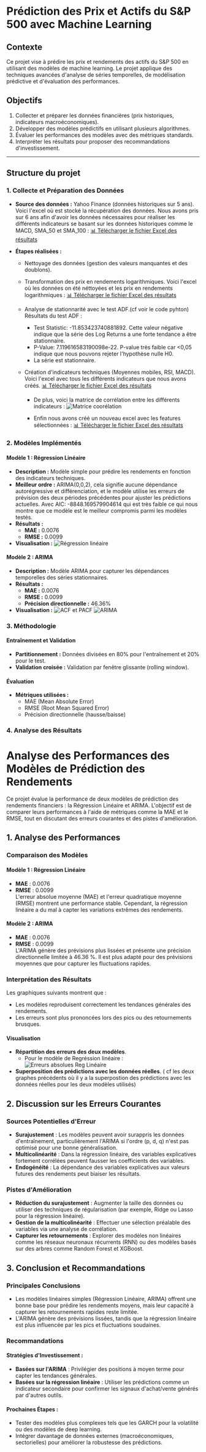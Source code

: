 # Prédiction des Prix et Actifs du S&P 500 avec Machine Learning

## Contexte
Ce projet vise à prédire les prix et rendements des actifs du S&P 500 en utilisant des modèles de machine learning. Le projet applique des techniques avancées d'analyse de séries temporelles, de modélisation prédictive et d'évaluation des performances. 

## Objectifs
1. Collecter et préparer les données financières (prix historiques, indicateurs macroéconomiques).
2. Développer des modèles prédictifs en utilisant plusieurs algorithmes.
3. Évaluer les performances des modèles avec des métriques standards.
4. Interpréter les résultats pour proposer des recommandations d'investissement.

---

## Structure du projet

### 1. Collecte et Préparation des Données
- **Source des données :** Yahoo Finance (données historiques sur 5 ans).
Voici l'excel où est stocké la récupération des données. Nous avons pris sur 6 ans afin d'avoir les données nécessaires pour réaliser les différents indicateurs se basant sur les données historiques comme le MACD, SMA_50 et SMA_100 :
[📊 Télécharger le fichier Excel des résultats](https://github.com/username/repo/raw/main/resultats.xlsx)
  
- **Étapes réalisées :**
  
  - Nettoyage des données (gestion des valeurs manquantes et des doublons).
  - Transformation des prix en rendements logarithmiques.
    Voici l'excel où les données on été néttoyées et les prix en rendements logarithmiques :
[📊 Télécharger le fichier Excel des résultats](https://view.officeapps.live.com/op/view.aspx?src=https%3A%2F%2Fraw.githubusercontent.com%2FManonlks5%2FPROJET_DDEFI_2025%2Frefs%2Fheads%2Fmain%2Fsp500_cleaned%2520(3).xlsx&wdOrigin=BROWSELINK)
  
  - Analyse de stationnarité avec le test ADF.(cf voir le code pyhton)
    Résultats du test ADF :
      - Test Statistic: -11.853423740881892. Cette valeur négative indique que la série des Log Returns a
  une forte tendance a être stationnaire. 
      - P-Value: 7.119616583190098e-22. P-value très faible car <0,05 indique que nous pouvons rejeter l'hypothèse nulle H0. 
      - La série est stationnaire.
  
  - Création d'indicateurs techniques (Moyennes mobiles, RSI, MACD).
    Voici l'excel avec tous les différents indicateurs que nous avons créés.
    [📊 Télécharger le fichier Excel des résultats](https://view.officeapps.live.com/op/view.aspx?src=https%3A%2F%2Fraw.githubusercontent.com%2FManonlks5%2FPROJET_DDEFI_2025%2Frefs%2Fheads%2Fmain%2Fs%2526p500_with_indicators_2019%2520(1).xlsx&wdOrigin=BROWSELINK)

    
     - De plus, voici la matrice de corrélation entre les différents indicateurs :
    ![Matrice coorélation](Matrice_corrélation.png)

    - Enfin nous avons créé un nouveau excel avec les features sélectionnées :
     [📊 Télécharger le fichier Excel des résultats](https://view.officeapps.live.com/op/view.aspx?src=https%3A%2F%2Fraw.githubusercontent.com%2FManonlks5%2FPROJET_DDEFI_2025%2Frefs%2Fheads%2Fmain%2Fs%2526p500_selected_features_2019%2520(1).xlsx&wdOrigin=BROWSELINK)
  
### 2. Modèles Implémentés
#### Modèle 1 : Régression Linéaire
- **Description :** Modèle simple pour prédire les rendements en fonction des indicateurs techniques.
- **Meilleur ordre :** ARIMA(0,0,2), cela signifie aucune dépendance autorégressive et différenciation, et le modèle utilise les erreurs de prévision des deux périodes précédentes pour ajuster les prédictions actuelles. Avec AIC: -8848.169579904614 qui est très faible ce qui nous montre que ce modèle est le meilleur compromis parmi les modèles testés.
- **Résultats :**
  - **MAE :** 0.0076
  - **RMSE :** 0.0099
- **Visualisation :**
  ![Régression linéaire](graphe_REGLINEAIRE.png)
 

#### Modèle 2 : ARIMA
- **Description :** Modèle ARIMA pour capturer les dépendances temporelles des séries stationnaires.
- **Résultats :**
  - **MAE :** 0.0076
  - **RMSE :** 0.0099
  - **Précision directionnelle :** 46.36%
- **Visualisation :**
 ![ACF et PACF](Test_ARIMA.png)
 ![ARIMA](graphe_ARIMA.png)

### 3. Méthodologie
#### Entraînement et Validation
- **Partitionnement :** Données divisées en 80% pour l'entraînement et 20% pour le test.
- **Validation croisée :** Validation par fenêtre glissante (rolling window).

#### Évaluation
- **Métriques utilisées :**
  - MAE (Mean Absolute Error)
  - RMSE (Root Mean Squared Error)
  - Précision directionnelle (hausse/baisse)

### 4. Analyse des Résultats
# Analyse des Performances des Modèles de Prédiction des Rendements

Ce projet évalue la performance de deux modèles de prédiction des rendements financiers : la Régression Linéaire et ARIMA. L'objectif est de comparer leurs performances à l'aide de métriques comme la MAE et le RMSE, tout en discutant des erreurs courantes et des pistes d'amélioration.

## 1. Analyse des Performances

### Comparaison des Modèles

#### Modèle 1 : Régression Linéaire
- **MAE** : 0.0076
- **RMSE** : 0.0099  
  L'erreur absolue moyenne (MAE) et l'erreur quadratique moyenne (RMSE) montrent une performance stable. Cependant, la régression linéaire a du mal à capter les variations extrêmes des rendements.

#### Modèle 2 : ARIMA
- **MAE** : 0.0076
- **RMSE** : 0.0099  
  L'ARIMA génère des prévisions plus lissées et présente une précision directionnelle limitée à 46.36 %. Il est plus adapté pour des prévisions moyennes que pour capturer les fluctuations rapides.

### Interprétation des Résultats

Les graphiques suivants montrent que :
- Les modèles reproduisent correctement les tendances générales des rendements.
- Les erreurs sont plus prononcées lors des pics ou des retournements brusques.

#### Visualisation
- **Répartition des erreurs des deux modèles**.
   - Pour le modèle de Regréssion linéaire :
     ![Erreurs absolues Reg Linéaire](erreurs_absolues_linéaire.png)
- **Superposition des prédictions avec les données réelles**. ( cf les deux graphes précédents où il y a la superpostion des prédictions avec les données réelles pour les deux modèles utilisés) 

## 2. Discussion sur les Erreurs Courantes

### Sources Potentielles d'Erreur

- **Surajustement** : Les modèles peuvent avoir surappris les données d'entraînement, particulièrement l'ARIMA si l'ordre (p, d, q) n'est pas optimisé pour une bonne généralisation.
- **Multicolinéarité** : Dans la régression linéaire, des variables explicatives fortement corrélées peuvent fausser les coefficients des variables.
- **Endogénéité** : La dépendance des variables explicatives aux valeurs futures des rendements peut biaiser les résultats.

### Pistes d'Amélioration

- **Réduction du surajustement** : Augmenter la taille des données ou utiliser des techniques de régularisation (par exemple, Ridge ou Lasso pour la régression linéaire).
- **Gestion de la multicolinéarité** : Effectuer une sélection préalable des variables via une analyse de corrélation.
- **Capturer les retournements** : Explorer des modèles non linéaires comme les réseaux neuronaux récurrents (RNN) ou des modèles basés sur des arbres comme Random Forest et XGBoost.

## 3. Conclusion et Recommandations

### Principales Conclusions

- Les modèles linéaires simples (Régression Linéaire, ARIMA) offrent une bonne base pour prédire les rendements moyens, mais leur capacité à capturer les retournements rapides reste limitée.
- L'ARIMA génère des prévisions lissées, tandis que la régression linéaire est plus influencée par les pics et fluctuations soudaines.

### Recommandations

#### Stratégies d'Investissement :
- **Basées sur l'ARIMA** : Privilégier des positions à moyen terme pour capter les tendances générales.
- **Basées sur la régression linéaire** : Utiliser les prédictions comme un indicateur secondaire pour confirmer les signaux d'achat/vente générés par d'autres outils.

#### Prochaines Étapes :
- Tester des modèles plus complexes tels que les GARCH pour la volatilité ou des modèles de deep learning.
- Intégrer davantage de données externes (macroéconomiques, sectorielles) pour améliorer la robustesse des prédictions.



